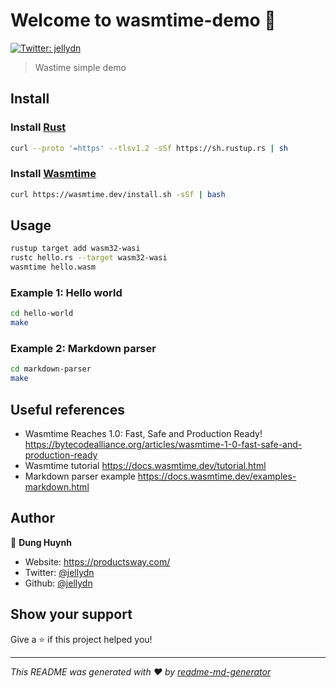 # Welcome to wasmtime-demo 👋

[![Twitter: jellydn](https://img.shields.io/twitter/follow/jellydn.svg?style=social)](https://twitter.com/jellydn)

> Wastime simple demo

## Install

### Install [Rust](https://rustup.rs/)

```sh
curl --proto '=https' --tlsv1.2 -sSf https://sh.rustup.rs | sh
```

### Install [Wasmtime](https://wasmtime.dev/)

```sh
curl https://wasmtime.dev/install.sh -sSf | bash
```

## Usage

```sh
rustup target add wasm32-wasi
rustc hello.rs --target wasm32-wasi
wasmtime hello.wasm
```

### Example 1: Hello world

```sh
cd hello-world
make
```

### Example 2: Markdown parser

```sh
cd markdown-parser
make
```

## Useful references

- Wasmtime Reaches 1.0: Fast, Safe and Production Ready! https://bytecodealliance.org/articles/wasmtime-1-0-fast-safe-and-production-ready
- Wasmtime tutorial https://docs.wasmtime.dev/tutorial.html
- Markdown parser example https://docs.wasmtime.dev/examples-markdown.html

## Author

👤 **Dung Huynh**

- Website: https://productsway.com/
- Twitter: [@jellydn](https://twitter.com/jellydn)
- Github: [@jellydn](https://github.com/jellydn)

## Show your support

Give a ⭐️ if this project helped you!

---

_This README was generated with ❤️ by [readme-md-generator](https://github.com/kefranabg/readme-md-generator)_
